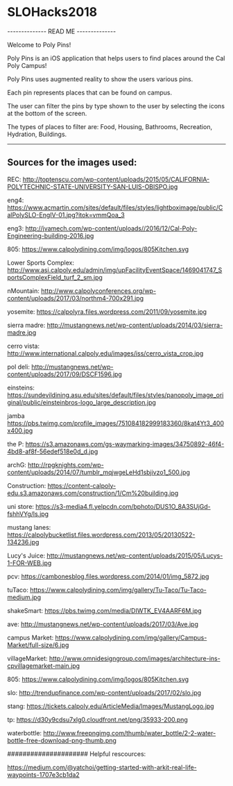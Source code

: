 # SLOHacks2018

-------------- READ ME --------------

Welcome to Poly Pins!

Poly Pins is an iOS application that helps users to find places around the Cal Poly Campus!

Poly Pins uses augmented reality to show the users various pins.

Each pin represents places that can be found on campus.

The user can filter the pins by type shown to the user by selecting the icons at the bottom of the screen.

The types of places to filter are: Food, Housing, Bathrooms, Recreation, Hydration, Buildings.

-----------------------------------------
Sources for the images used:
-----------------------------------------

REC: http://toptenscu.com/wp-content/uploads/2015/05/CALIFORNIA-POLYTECHNIC-STATE-UNIVERSITY-SAN-LUIS-OBISPO.jpg

eng4: https://www.acmartin.com/sites/default/files/styles/lightboximage/public/CalPolySLO-EngIV-01.jpg?itok=vmmQoa_3

eng3: http://jvamech.com/wp-content/uploads//2016/12/Cal-Poly-Engineering-building-2016.jpg

805: https://www.calpolydining.com/img/logos/805Kitchen.svg

Lower Sports Complex: http://www.asi.calpoly.edu/admin/img/upFacilityEventSpace/1469041747_SportsComplexField_turf_2_sm.jpg

nMountain: http://www.calpolyconferences.org/wp-content/uploads/2017/03/northm4-700x291.jpg

yosemite: https://calpolyra.files.wordpress.com/2011/09/yosemite.jpg

sierra madre: http://mustangnews.net/wp-content/uploads/2014/03/sierra-madre.jpg

cerro vista: http://www.international.calpoly.edu/images/iss/cerro_vista_crop.jpg

pol deli: http://mustangnews.net/wp-content/uploads/2017/09/DSCF1596.jpg

einsteins: https://sundevildining.asu.edu/sites/default/files/styles/panopoly_image_original/public/einsteinbros-logo_large_description.jpg

jamba https://pbs.twimg.com/profile_images/751084182999183360/8kat4Yt3_400x400.jpg

the P: https://s3.amazonaws.com/gs-waymarking-images/34750892-46f4-4bd8-af8f-56edef518e0d_d.jpg

archG: http://rpgknights.com/wp-content/uploads/2014/07/tumblr_mqjwgeLeHd1sbjivzo1_500.jpg

Construction: https://content-calpoly-edu.s3.amazonaws.com/construction/1/Cm%20building.jpg

uni store: https://s3-media4.fl.yelpcdn.com/bphoto/DUS1O_8A3SUjGd-fshhVYg/ls.jpg

mustang lanes: https://calpolybucketlist.files.wordpress.com/2013/05/20130522-134236.jpg

Lucy's Juice: http://mustangnews.net/wp-content/uploads/2015/05/Lucys-1-FOR-WEB.jpg

pcv: https://cambonesblog.files.wordpress.com/2014/01/img_5872.jpg

tuTaco: https://www.calpolydining.com/img/gallery/Tu-Taco/Tu-Taco-medium.jpg

shakeSmart: https://pbs.twimg.com/media/DIWTK_EV4AARF6M.jpg

ave: http://mustangnews.net/wp-content/uploads/2017/03/Ave.jpg

campus Market: https://www.calpolydining.com/img/gallery/Campus-Market/full-size/6.jpg

villageMarket: http://www.omnidesigngroup.com/images/architecture-ins-cpvillagemarket-main.jpg

805: https://www.calpolydining.com/img/logos/805Kitchen.svg

slo: http://trendupfinance.com/wp-content/uploads/2017/02/slo.jpg

stang: https://tickets.calpoly.edu/ArticleMedia/Images/MustangLogo.jpg

tp: https://d30y9cdsu7xlg0.cloudfront.net/png/35933-200.png

waterbottle: http://www.freepngimg.com/thumb/water_bottle/2-2-water-bottle-free-download-png-thumb.png

#####################
Helpful rescources:

https://medium.com/@yatchoi/getting-started-with-arkit-real-life-waypoints-1707e3cb1da2





